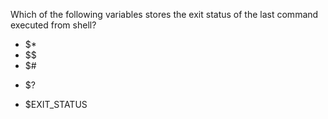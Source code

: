 Which of the following variables stores the exit status of the last command executed from shell?
* $*
* $$
* $#
+ $?
* $EXIT_STATUS
